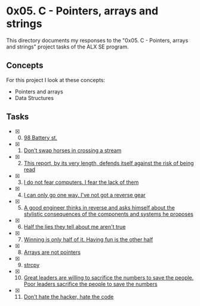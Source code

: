 # 0x05. C - Pointers, arrays and strings
This directory documents my responses to the "0x05. C - Pointers, arrays and strings" project tasks of the ALX SE program. 

## Concepts

  For this project I look at these concepts:
  - Pointers and arrays
  - Data Structures

## Tasks
- [x] 0. [98 Battery st.]()
- [x] 1. [ Don't swap horses in crossing a stream]()
- [x] 2. [This report, by its very length, defends itself against the risk of being read]()
- [x] 3. [I do not fear computers. I fear the lack of them]()
- [x] 4. [I can only go one way. I've not got a reverse gear]()
- [x] 5. [A good engineer thinks in reverse and asks himself about the stylistic consequences of the components and systems he proposes]()
- [x] 6. [Half the lies they tell about me aren't true]()
- [x] 7. [Winning is only half of it. Having fun is the other half]()
- [x] 8. [Arrays are not pointers]()
- [x] 9. [strcpy]()
- [x] 10. [Great leaders are willing to sacrifice the numbers to save the people. Poor leaders sacrifice the people to save the numbers]()
- [x] 11. [Don't hate the hacker, hate the code]()
